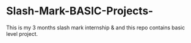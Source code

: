 # Slash-Mark-BASIC-Projects-
This is my 3 months slash mark internship & and this repo contains basic level project.
